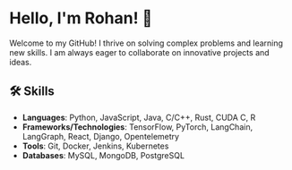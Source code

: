 
# Hello, I'm Rohan! 👋

Welcome to my GitHub! I thrive on solving complex problems and learning new skills. I am always eager to collaborate on innovative projects and ideas.

## 🛠 Skills

- **Languages**: Python, JavaScript, Java, C/C++, Rust, CUDA C, R
- **Frameworks/Technologies**: TensorFlow, PyTorch, LangChain, LangGraph, React, Django, Opentelemetry
- **Tools**: Git, Docker, Jenkins, Kubernetes
- **Databases**: MySQL, MongoDB, PostgreSQL



